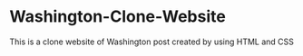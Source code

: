 # Washington-Clone-Website
This is a clone website of Washington post created by using HTML and CSS
